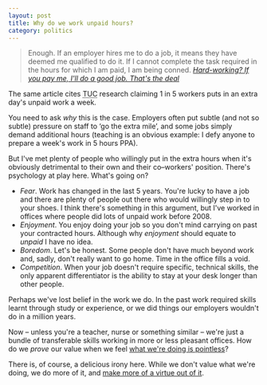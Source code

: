 ```yaml
---
layout: post
title: Why do we work unpaid hours?
category: politics
---
```


> Enough. If an employer hires me to do a job, it means they have deemed me qualified to do it. If I cannot complete the task required in the hours for which I am paid, I am being conned. <cite><a href="http://www.theguardian.com/commentisfree/2013/nov/17/hard-work-pay-good-job">Hard-working? If you pay me, I'll do a good job. That's the deal</a></cite>

The same article cites <abbr title="Trade Union Council">TUC</abbr> research claiming 1 in 5 workers puts in an extra day's unpaid work a week.

You need to ask *why* this is the case. Employers often put subtle (and not so subtle) pressure on staff to &#8216;go the extra mile&#8217;, and some jobs simply demand additional hours (teaching is an obvious example: I defy anyone to prepare a week's work in 5 hours PPA).

But I've met plenty of people who willingly put in the extra hours when it's obviously detrimental to their own and their co&#8211;workers' position. There's psychology at play here. What's going on?

- *Fear*. Work has changed in the last 5 years. You're lucky to have a job and there are plenty of people out there who would willingly step in to your shoes. I think there's something in this argument, but I've worked in offices where people did lots of unpaid work before 2008.
- *Enjoyment*. You enjoy doing your job so you don't mind carrying on past your contracted hours. Although why *enjoyment* should equate to *unpaid* I have no idea.
- *Boredom*. Let's be honest. Some people don't have much beyond work and, sadly, don't really want to go home. Time in the office fills a void.
- *Competition*. When your job doesn't require specific, technical skills, the only apparent differentiator is the ability to stay at your desk longer than other people.

Perhaps we've lost belief in the work we do. In the past work required skills learnt through study or experience, or we did things our employers wouldn't do in a million years.

Now &#8211; unless you're a teacher, nurse or something similar &#8211; we're just a bundle of transferable skills working in more or less pleasant offices. How do we *prove* our value when we feel <a href="http://www.strikemag.org/bullshit-jobs/">what we're doing is pointless</a>?

There is, of course, a delicious irony here. While we don't value what we're doing, we do more of it, and <a href="http://blogs.ft.com/westminster/2013/09/tory-ministers-try-to-flog-the-phrase-hardworking-to-death/">make more of a virtue out of it</a>.
